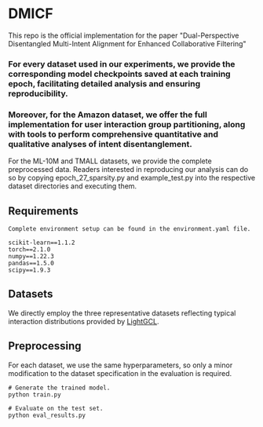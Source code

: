 # DMICF
This repo is the official implementation for the paper "Dual-Perspective Disentangled Multi-Intent Alignment for Enhanced Collaborative Filtering"

### **For every dataset used in our experiments, we provide the corresponding model checkpoints saved at each training epoch**, facilitating detailed analysis and ensuring reproducibility.

### Moreover, for the Amazon dataset, **we offer the full implementation for user interaction group partitioning, along with tools to perform comprehensive quantitative and qualitative analyses of intent disentanglement**.

For the ML-10M and TMALL datasets, we provide the complete preprocessed data. Readers interested in reproducing our analysis can do so by copying epoch_27_sparsity.py and example_test.py into the respective dataset directories and executing them.


## Requirements

```
Complete environment setup can be found in the environment.yaml file.

scikit-learn==1.1.2
torch==2.1.0
numpy==1.22.3
pandas==1.5.0
scipy==1.9.3
```

## Datasets
We directly employ the three representative datasets reflecting typical interaction distributions provided by [LightGCL](https://github.com/HKUDS/LightGCL/tree/main/data).

## Preprocessing
For each dataset, we use the same hyperparameters, so only a minor modification to the dataset specification in the evaluation is required.

```shell
# Generate the trained model.
python train.py

# Evaluate on the test set.
python eval_results.py
```

